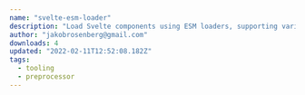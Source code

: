 ```yaml
---
name: "svelte-esm-loader"
description: "Load Svelte components using ESM loaders, supporting various options."
author: "jakobrosenberg@gmail.com"
downloads: 4
updated: "2022-02-11T12:52:08.182Z"
tags: 
  - tooling
  - preprocessor
---
```

